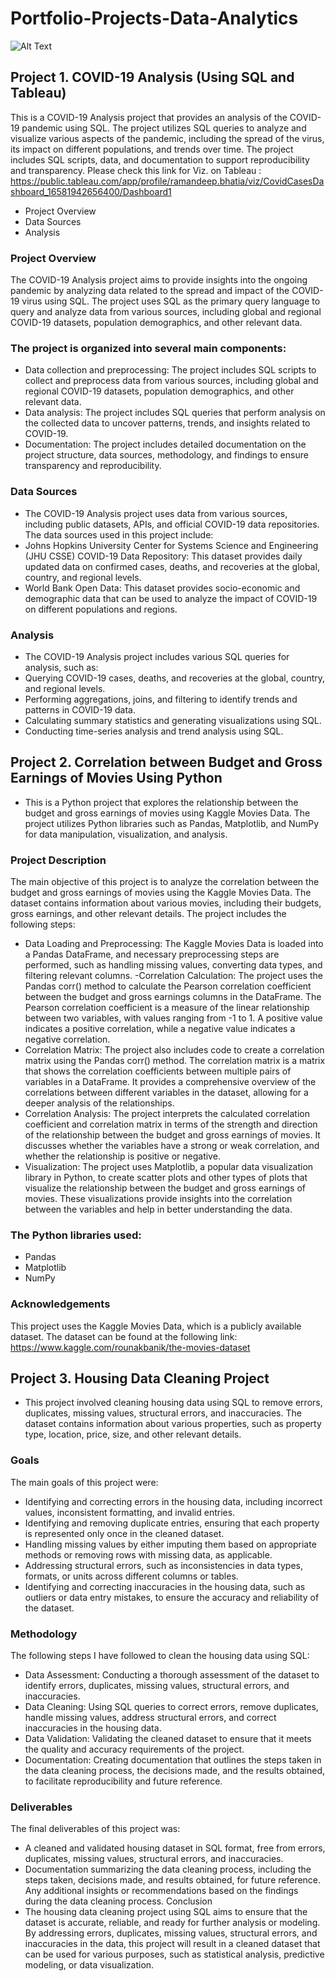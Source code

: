 # Portfolio-Projects-Data-Analytics
![Alt Text](https://media.giphy.com/media/4FQMuOKR6zQRO/giphy.gif)
## Project 1. COVID-19 Analysis (Using SQL and Tableau)
This is a COVID-19 Analysis project that provides an analysis of the COVID-19 pandemic using SQL. The project utilizes SQL queries to analyze and visualize various aspects of the pandemic, including the spread of the virus, its impact on different populations, and trends over time. The project includes SQL scripts, data, and documentation to support reproducibility and transparency. Please check this link for Viz. on Tableau : https://public.tableau.com/app/profile/ramandeep.bhatia/viz/CovidCasesDashboard_16581942656400/Dashboard1
- Project Overview
- Data Sources
- Analysis
### Project Overview
The COVID-19 Analysis project aims to provide insights into the ongoing pandemic by analyzing data related to the spread and impact of the COVID-19 virus using SQL. The project uses SQL as the primary query language to query and analyze data from various sources, including global and regional COVID-19 datasets, population demographics, and other relevant data.

### The project is organized into several main components:
- Data collection and preprocessing: The project includes SQL scripts to collect and preprocess data from various sources, including global and regional COVID-19 datasets, population demographics, and other relevant data.
- Data analysis: The project includes SQL queries that perform analysis on the collected data to uncover patterns, trends, and insights related to COVID-19.
- Documentation: The project includes detailed documentation on the project structure, data sources, methodology, and findings to ensure transparency and reproducibility.
### Data Sources 
- The COVID-19 Analysis project uses data from various sources, including public datasets, APIs, and official COVID-19 data repositories. The data sources used in this project include:
- Johns Hopkins University Center for Systems Science and Engineering (JHU CSSE) COVID-19 Data Repository: This dataset provides daily updated data on confirmed cases, deaths, and recoveries at the global, country, and regional levels.
- World Bank Open Data: This dataset provides socio-economic and demographic data that can be used to analyze the impact of COVID-19 on different populations and regions.

### Analysis
- The COVID-19 Analysis project includes various SQL queries for analysis, such as:
- Querying COVID-19 cases, deaths, and recoveries at the global, country, and regional levels.
- Performing aggregations, joins, and filtering to identify trends and patterns in COVID-19 data.
- Calculating summary statistics and generating visualizations using SQL.
- Conducting time-series analysis and trend analysis using SQL.

## Project 2. Correlation between Budget and Gross Earnings of Movies Using Python
- This is a Python project that explores the relationship between the budget and gross earnings of movies using Kaggle Movies Data. The project utilizes Python libraries such as Pandas, Matplotlib, and NumPy for data manipulation, visualization, and analysis.
### Project Description
The main objective of this project is to analyze the correlation between the budget and gross earnings of movies using the Kaggle Movies Data. The dataset contains information about various movies, including their budgets, gross earnings, and other relevant details. The project includes the following steps:
- Data Loading and Preprocessing: The Kaggle Movies Data is loaded into a Pandas DataFrame, and necessary preprocessing steps are performed, such as handling missing values, converting data types, and filtering relevant columns.
-Correlation Calculation: The project uses the Pandas corr() method to calculate the Pearson correlation coefficient between the budget and gross earnings columns in the DataFrame. The Pearson correlation coefficient is a measure of the linear relationship between two variables, with values ranging from -1 to 1. A positive value indicates a positive correlation, while a negative value indicates a negative correlation.
- Correlation Matrix: The project also includes code to create a correlation matrix using the Pandas corr() method. The correlation matrix is a matrix that shows the correlation coefficients between multiple pairs of variables in a DataFrame. It provides a comprehensive overview of the correlations between different variables in the dataset, allowing for a deeper analysis of the relationships.
- Correlation Analysis: The project interprets the calculated correlation coefficient and correlation matrix in terms of the strength and direction of the relationship between the budget and gross earnings of movies. It discusses whether the variables have a strong or weak correlation, and whether the relationship is positive or negative.
- Visualization: The project uses Matplotlib, a popular data visualization library in Python, to create scatter plots and other types of plots that visualize the relationship between the budget and gross earnings of movies. These visualizations provide insights into the correlation between the variables and help in better understanding the data.
### The Python libraries used:
- Pandas
- Matplotlib
- NumPy
### Acknowledgements
This project uses the Kaggle Movies Data, which is a publicly available dataset. The dataset can be found at the following link: https://www.kaggle.com/rounakbanik/the-movies-dataset

## Project 3. Housing Data Cleaning Project
- This project involved cleaning housing data using SQL to remove errors, duplicates, missing values, structural errors, and inaccuracies. The dataset contains information about various properties, such as property type, location, price, size, and other relevant details.

### Goals
The main goals of this project were:
- Identifying and correcting errors in the housing data, including incorrect values, inconsistent formatting, and invalid entries.
- Identifying and removing duplicate entries, ensuring that each property is represented only once in the cleaned dataset.
- Handling missing values by either imputing them based on appropriate methods or removing rows with missing data, as applicable.
- Addressing structural errors, such as inconsistencies in data types, formats, or units across different columns or tables.
- Identifying and correcting inaccuracies in the housing data, such as outliers or data entry mistakes, to ensure the accuracy and reliability of the dataset.
### Methodology
The following steps I have followed to clean the housing data using SQL:
- Data Assessment: Conducting a thorough assessment of the dataset to identify errors, duplicates, missing values, structural errors, and inaccuracies.
- Data Cleaning: Using SQL queries to correct errors, remove duplicates, handle missing values, address structural errors, and correct inaccuracies in the housing data.
- Data Validation: Validating the cleaned dataset to ensure that it meets the quality and accuracy requirements of the project.
- Documentation: Creating documentation that outlines the steps taken in the data cleaning process, the decisions made, and the results obtained, to facilitate reproducibility and future reference.
### Deliverables
The final deliverables of this project was:
- A cleaned and validated housing dataset in SQL format, free from errors, duplicates, missing values, structural errors, and inaccuracies.
- Documentation summarizing the data cleaning process, including the steps taken, decisions made, and results obtained, for future reference.
Any additional insights or recommendations based on the findings during the data cleaning process.
Conclusion
- The housing data cleaning project using SQL aims to ensure that the dataset is accurate, reliable, and ready for further analysis or modeling. By addressing errors, duplicates, missing values, structural errors, and inaccuracies in the data, this project will result in a cleaned dataset that can be used for various purposes, such as statistical analysis, predictive modeling, or data visualization.
